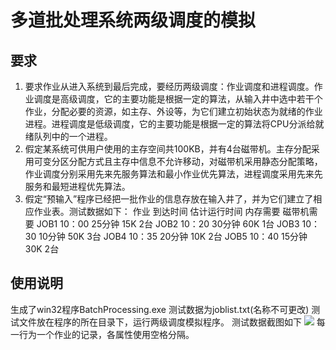 # 多道批处理系统两级调度的模拟
## 要求
1. 	要求作业从进入系统到最后完成，要经历两级调度：作业调度和进程调度。作业调度是高级调度，它的主要功能是根据一定的算法，从输入井中选中若干个作业，分配必要的资源，如主存、外设等，为它们建立初始状态为就绪的作业进程。进程调度是低级调度，它的主要功能是根据一定的算法将CPU分派给就绪队列中的一个进程。
2. 	假定某系统可供用户使用的主存空间共100KB，并有4台磁带机。主存分配采用可变分区分配方式且主存中信息不允许移动，对磁带机采用静态分配策略，作业调度分别采用先来先服务算法和最小作业优先算法，进程调度采用先来先服务和最短进程优先算法。
3. 假定“预输入”程序已经把一批作业的信息存放在输入井了，并为它们建立了相应作业表。测试数据如下： 
作业     到达时间   估计运行时间       内存需要   磁带机需要
JOB1      10：00      25分钟            15K         2台
JOB2      10：20      30分钟            60K         1台
JOB3      10：30      10分钟            50K         3台
JOB4      10：35      20分钟            10K         2台
JOB5      10：40      15分钟            30K         2台
## 使用说明
生成了win32程序BatchProcessing.exe
测试数据为joblist.txt(名称不可更改)
测试文件放在程序的所在目录下，运行两级调度模拟程序。
测试数据截图如下
![](https://ws1.sinaimg.cn/large/0063dFB6gy1fywytdzemfj303t043wer.jpg)
每一行为一个作业的记录，各属性使用空格分隔。